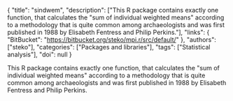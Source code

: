 {
  "title": "sindwem",
  "description": ["This R package contains exactly one function, that calculates the \"sum of individual weighted means\" according to a methodology that is quite common among archaeologists and was first published in 1988 by Elisabeth Fentress and Philip Perkins."],
  "links": {
    "BitBucket": "https://bitbucket.org/steko/mpi.r/src/default/"
  },
  "authors": ["steko"],
  "categories": ["Packages and libraries"],
  "tags": ["Statistical analysis"],
  "doi": null
}

<!-- Generated by csv2md.R – do not edit by hand -->

This R package contains exactly one function, that calculates the "sum of individual weighted means" according to a methodology that is quite common among archaeologists and was first published in 1988 by Elisabeth Fentress and Philip Perkins.